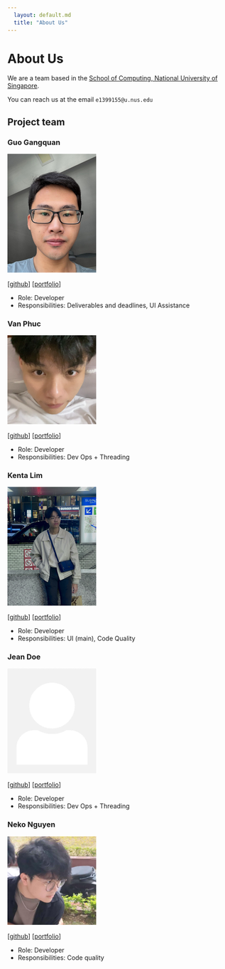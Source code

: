 ```yaml
---
  layout: default.md
  title: "About Us"
---
```


# About Us

We are a team based in the [School of Computing, National University of Singapore](http://www.comp.nus.edu.sg).

You can reach us at the email `e1399155@u.nus.edu`

## Project team

### Guo Gangquan

<img src="images/guogangquan.png" width="200px">

[[github](https://github.com/GuoGangQuan)]
[[portfolio](team/GuoGangquan.md)]

* Role: Developer
* Responsibilities: Deliverables and deadlines, UI Assistance

### Van Phuc

<img src="images/vanphuc1201.png" width="200px">

[[github](http://github.com/vanphuc1201)]
[[portfolio](team/vanphuc1201.md)]

* Role: Developer
* Responsibilities: Dev Ops + Threading

### Kenta Lim

<img src="images/kentalim2.png" width="200px">

[[github](http://github.com/kentalim2)] [[portfolio](team/johndoe.md)]

* Role: Developer
* Responsibilities: UI (main), Code Quality

### Jean Doe

<img src="images/johndoe.png" width="200px">

[[github](http://github.com/johndoe)]
[[portfolio](team/johndoe.md)]

* Role: Developer
* Responsibilities: Dev Ops + Threading

### Neko Nguyen

<img src="images/neko-nguyen.png" width="200px">

[[github](http://github.com/Neko-Nguyen)]
[[portfolio](team/neko-nguyen.md)]

* Role: Developer
* Responsibilities: Code quality
